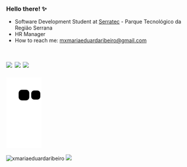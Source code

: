 ### Hello there! ✨ 

- Software Development Student at [Serratec](https://github.com/Serratec) - Parque Tecnológico da Região Serrana
- HR Manager 
- How to reach me: mxmariaeduardaribeiro@gmail.com


<div> <h1>
   <a href="https://www.instagram.com/xmariaeduardaribeiro/" target="_blank"><img src="https://img.shields.io/badge/-Instagram-%23E4405F?style=for-the-badge&logo=instagram&logoColor=white" target="_blank"></a>
 <a href="https://discord.com/channels/@430875300235182083" target="_blank"><img src="https://img.shields.io/badge/Discord-7289DA?style=for-the-badge&logo=discord&logoColor=white" target="_blank"></a> 
   <a href="https://www.linkedin.com/in/xmariaribeiro/" target="_blank"><img src="https://img.shields.io/badge/-LinkedIn-%230077B5?style=for-the-badge&logo=linkedin&logoColor=white" target="_blank"></a> </h1>
   
 ![Snake animation](https://github.com/rafaballerini/rafaballerini/blob/output/github-contribution-grid-snake.svg) 

   
</div>

<p> <img src="https://github-readme-stats.vercel.app/api?username=xmariaeduardaribeiro&show_icons=true&theme=radical" alt="xmariaeduardaribeiro" 
<p> <img src="https://camo.githubusercontent.com/12b95d3ae9903f1e0c6c8797c49cfaeb23a2404792f808cbba9e40ea11bb5261/68747470733a2f2f6769746875622d726561646d652d73746174732e76657263656c2e6170702f6170692f746f702d6c616e67732f3f757365726e616d653d626f756265656a756c266c61796f75743d636f6d70616374267468656d653d6f6d6e69" /></p>           
 




          
  

